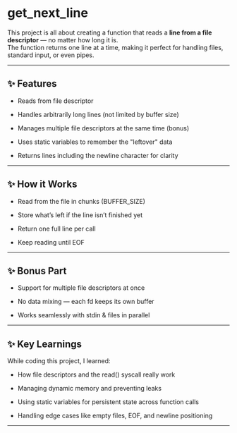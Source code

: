 # get_next_line

This project is all about creating a function that reads a **line from a file descriptor** — no matter how long it is.  
The function returns one line at a time, making it perfect for handling files, standard input, or even pipes.  

---

## ✨ Features 

- Reads from file descriptor

- Handles arbitrarily long lines (not limited by buffer size)

- Manages multiple file descriptors at the same time (bonus)

- Uses static variables to remember the "leftover" data

- Returns lines including the newline character for clarity

---

## ✨ How it Works

- Read from the file in chunks (BUFFER_SIZE)

- Store what’s left if the line isn’t finished yet

- Return one full line per call

- Keep reading until EOF

---

## ✨ Bonus Part

- Support for multiple file descriptors at once

- No data mixing — each fd keeps its own buffer

- Works seamlessly with stdin & files in parallel

---

## ✨ Key Learnings

While coding this project, I learned:

- How file descriptors and the read() syscall really work

- Managing dynamic memory and preventing leaks

- Using static variables for persistent state across function calls

- Handling edge cases like empty files, EOF, and newline positioning

---
